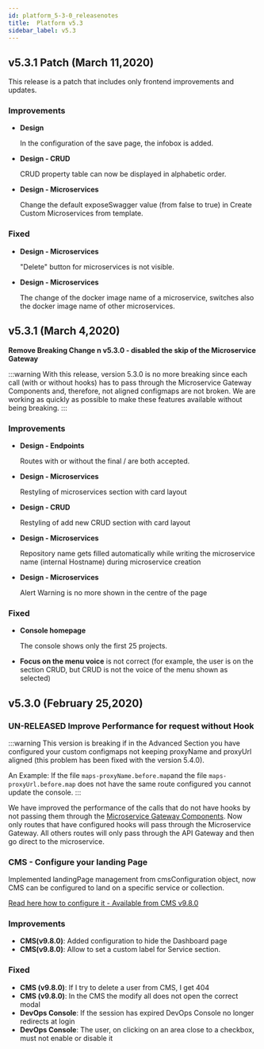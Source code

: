 ```yaml
---
id: platform_5-3-0_releasenotes
title:  Platform v5.3
sidebar_label: v5.3
---
```

## v5.3.1 Patch (March 11,2020)

This release is a patch that includes only frontend improvements and updates.

### Improvements

* **Design**

    In the configuration of the save page, the infobox is added.

* **Design - CRUD**

    CRUD property table can now be displayed in alphabetic order.

* **Design - Microservices**

    Change the default exposeSwagger value (from false to true) in Create Custom Microservices from template.

### Fixed

* **Design - Microservices**

    "Delete" button for microservices is not visible.

* **Design - Microservices**

    The change of the docker image name of a microservice, switches also the docker image name of other microservices.

## v5.3.1 (March 4,2020)

**Remove Breaking Change n v5.3.0 - disabled the skip of the Microservice Gateway**

:::warning
With this release, version 5.3.0 is no more breaking since each call (with or without hooks) has to pass through the Microservice Gateway Components and, therefore, not aligned configmaps are not broken.
We are working as quickly as possible to make these features available without being breaking.
:::

### Improvements

* **Design - Endpoints**
  
    Routes with or without the final / are both accepted.  

* **Design - Microservices**
  
    Restyling of microservices section with card layout
  
* **Design - CRUD**
  
    Restyling of add new CRUD section with card layout
  
* **Design - Microservices**
  
    Repository name gets filled automatically while writing the microservice name (internal Hostname) during microservice creation
  
* **Design - Microservices**
  
    Alert Warning is no more shown in the centre of the page

### Fixed

* **Console homepage**
  
    The console shows only the first 25 projects.
  
* **Focus on the menu voice** is not correct (for example, the user is on the section CRUD, but CRUD is not the voice of the menu shown as selected)

## v5.3.0 (February 25,2020)

### UN-RELEASED Improve Performance for request without Hook

:::warning
This version is breaking if in the Advanced Section you have configured your custom configmaps not keeping proxyName and proxyUrl aligned (this problem has been fixed with the version 5.4.0).  

An Example:
If the file `maps-proxyName.before.map`and the file `maps-proxyUrl.before.map` does not have the same route configured you cannot update the console.
:::

We have improved the performance of the calls that do not have hooks by not passing them through the [Microservice Gateway Components](./../runtime_suite/microservice-gateway).
Now only routes that have configured hooks will pass through the Microservice Gateway. All others routes will only pass through the API Gateway and then go direct to the microservice.

### CMS - Configure your landing Page

Implemented landingPage management from cmsConfiguration object, now CMS can be configured to land on a specific service or collection.

[Read here how to configure it - Available from CMS v9.8.0](../business_suite/conf_cms#set-up-git-to-have-the-cms-config-extensions)

### Improvements

* **CMS(v9.8.0)**: Added configuration to hide the Dashboard page
* **CMS(v9.8.0)**: Allow to set a custom label for Service section.

### Fixed

* **CMS (v9.8.0)**: If I try to delete a user from CMS, I get 404
* **CMS (v9.8.0)**: In the CMS the modify all does not open the correct modal
* **DevOps Console**: If the session has expired DevOps Console no longer redirects at login
* **DevOps Console**: The user, on clicking on an area close to a checkbox, must not enable or disable it
